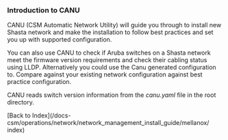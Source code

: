 ### Introduction to CANU

CANU (CSM Automatic Network Utility) will guide you through to install new Shasta network and make the installation to follow best practices and set you up with supported configuration. 

You can also use CANU to check if Aruba switches on a Shasta network meet the firmware version requirements and check their cabling status using LLDP. Alternatively you could use the Canu generated configuration to. Compare against your existing network configuration against best practice configuration.

CANU reads switch version information from the _canu.yaml_ file in the root directory. 

[Back to Index](/docs-csm/operations/network/network_management_install_guide/mellanox/
index)